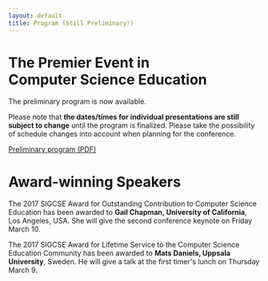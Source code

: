 ```yaml
---
layout: default
title: Program (Still Preliminary!)
---
```


# The Premier Event in <br> Computer Science Education

The preliminary program is now available.

Please note that **the dates/times for individual presentations are
still subject to change** until the program is finalized.  Please take
the possibility of schedule changes into account when planning for the
conference.

<div class = "alert alert-success text-center">
 <span class="glyphicon glyphicon-list-alt" aria-hidden="true"></span> <a href = "{{ '/docs/sigcse2017-draft-program.pdf' | absolute_url }}">Preliminary program (PDF)</a>
</div>

# Award-winning Speakers

The 2017 SIGCSE Award for Outstanding Contribution to Computer Science
Education has been awarded to **Gail Chapman, University of California**,
Los Angeles, USA.  She will give the second conference keynote on
Friday March 10.

The 2017 SIGCSE Award for Lifetime Service to the Computer Science Education
Community has been awarded to **Mats Daniels, Uppsala University**, Sweden.
He will give a talk at the first timer's lunch on Thursday March 9.
